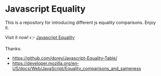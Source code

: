 # Javascript Equality

This is a repository for introducing different js equality comparisons. Enjoy it.

Visit it now! 👉 [Javascript Equality](https://imfenghuang.github.io/javascript-equality/index.html)

Thanks:

- https://github.com/dorey/Javascript-Equality-Table/
- https://developer.mozilla.org/en-US/docs/Web/JavaScript/Equality_comparisons_and_sameness
